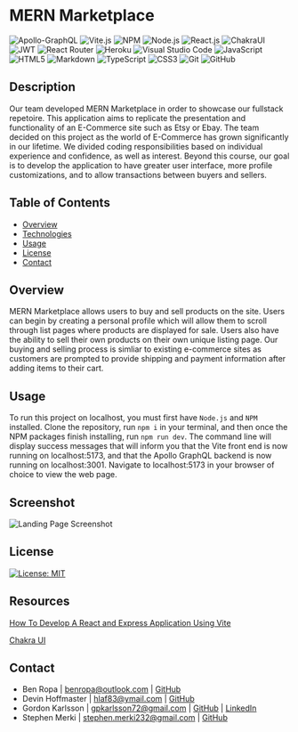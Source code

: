 # MERN Marketplace
![Apollo-GraphQL](https://img.shields.io/badge/-ApolloGraphQL-311C87?style=for-the-badge&logo=apollo-graphql)
![Vite.js](https://img.shields.io/badge/Vite-B73BFE?style=for-the-badge&logo=vite&logoColor=FFD62E)
![NPM](https://img.shields.io/badge/npm-CB3837?style=for-the-badge&logo=npm&logoColor=white)
![Node.js](https://img.shields.io/badge/Node.js-339933?style=for-the-badge&logo=nodedotjs&logoColor=white)
![React.js](https://img.shields.io/badge/React-20232A?style=for-the-badge&logo=react&logoColor=61DAFB)
![ChakraUI](https://img.shields.io/badge/Chakra--UI-319795?style=for-the-badge&logo=chakra-ui&logoColor=white)
![JWT](https://img.shields.io/badge/JWT-black?style=for-the-badge&logo=JSON%20web%20tokens)
![React Router](https://img.shields.io/badge/React_Router-CA4245?style=for-the-badge&logo=react-router&logoColor=white)
![Heroku](https://img.shields.io/badge/heroku-%23430098.svg?style=for-the-badge&logo=heroku&logoColor=white)
![Visual Studio Code](https://img.shields.io/badge/Visual%20Studio%20Code-0078d7.svg?style=for-the-badge&logo=visual-studio-code&logoColor=white)
![JavaScript](https://img.shields.io/badge/javascript-%23323330.svg?style=for-the-badge&logo=javascript&logoColor=%23F7DF1E)
![HTML5](https://img.shields.io/badge/html5-%23E34F26.svg?style=for-the-badge&logo=html5&logoColor=white)
![Markdown](https://img.shields.io/badge/markdown-%23000000.svg?style=for-the-badge&logo=markdown&logoColor=white)
![TypeScript](https://img.shields.io/badge/typescript-%23007ACC.svg?style=for-the-badge&logo=typescript&logoColor=white)
![CSS3](https://img.shields.io/badge/css3-%231572B6.svg?style=for-the-badge&logo=css3&logoColor=white)
![Git](https://img.shields.io/badge/git-%23F05033.svg?style=for-the-badge&logo=git&logoColor=white)
![GitHub](https://img.shields.io/badge/github-%23121011.svg?style=for-the-badge&logo=github&logoColor=white)

## Description
Our team developed MERN Marketplace in order to showcase our fullstack repetoire. This application aims to replicate the presentation and functionality of an E-Commerce site such as Etsy or Ebay. The team decided on this project as the world of E-Commerce has grown significantly in our lifetime. We divided coding responsibilities based on individual experience and confidence, as well as interest. Beyond this course, our goal is to develop the application to have greater user interface, more profile customizations, and to allow transactions between buyers and sellers. 

## Table of Contents
* [Overview](#overview)
* [Technologies](#technologies)
* [Usage](#usage)
* [License](#license)
* [Contact](#contact)

## Overview
MERN Marketplace allows users to buy and sell products on the site. Users can begin by creating a personal profile which will allow them to scroll through list pages where products are displayed for sale. Users also have the ability to sell their own products on their own unique listing page. Our buying and selling process is simliar to existing e-commerce sites as customers are prompted to provide shipping and payment information after adding items to their cart. 

## Usage
To run this project on localhost, you must first have `Node.js` and `NPM` installed. Clone the repository, run `npm i` in your terminal, and then once the NPM packages finish installing, run `npm run dev`. The command line will display success messages that will inform you that the Vite front end is now running on localhost:5173, and that the Apollo GraphQL backend is now running on localhost:3001. Navigate to localhost:5173 in your browser of choice to view the web page.

## Screenshot
![Landing Page Screenshot](https://github.com/gpkarlsson/E_commerce_Placeholder/assets/114494147/97d1d0d5-e8d1-48d9-8b1b-ec4d6972779f)

## License
[![License: MIT](https://img.shields.io/badge/License-MIT-yellow.svg)](https://opensource.org/licenses/MIT)

## Resources

[How To Develop A React and Express Application Using Vite](https://medium.com/@fredimanuelb/how-to-develop-a-react-and-express-application-using-vite-a493f3e844f5)

[Chakra UI](https://chakra-ui.com/)

## Contact
* Ben Ropa | benropa@outlook.com | [GitHub](https://github.com/BenRopa)
* Devin Hoffmaster | hlaf83@ymail.com | [GitHub](https://github.com/HoffmasterDevin)
* Gordon Karlsson | gpkarlsson72@gmail.com | [GitHub](https://github.com/gpkarlsson) | [LinkedIn](https://www.linkedin.com/in/gordon-karlsson)
* Stephen Merki | stephen.merki232@gmail.com | [GitHub](https://github.com/stev232)
